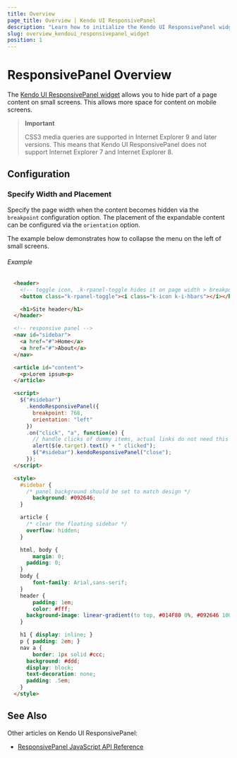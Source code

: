 ```yaml
---
title: Overview
page_title: Overview | Kendo UI ResponsivePanel
description: "Learn how to initialize the Kendo UI ResponsivePanel widget and configure its behaviors."
slug: overview_kendoui_responsivepanel_widget
position: 1
---
```


# ResponsivePanel Overview

The [Kendo UI ResponsivePanel widget](http://demos.telerik.com/kendo-ui/responsive-panel/index) allows you to hide part of a page content on small screens. This allows more space for content on mobile screens.

> **Important**  
>
> CSS3 media queries are supported in Internet Explorer 9 and later versions. This means that Kendo UI ResponsivePanel does not support Internet Explorer 7 and Internet Explorer 8.

## Configuration

### Specify Width and Placement

Specify the page width when the content becomes hidden via the `breakpoint` configuration option. The placement of the expandable content can be configured via the `orientation` option.

The example below demonstrates how to collapse the menu on the left of small screens.

###### Example

```html
  <header>
    <!-- toggle icon, .k-rpanel-toggle hides it on page width > breakpoint -->
    <button class="k-rpanel-toggle"><i class="k-icon k-i-hbars"></i></button>

    <h1>Site header</h1>
  </header>

  <!-- responsive panel -->
  <nav id="sidebar">
    <a href="#">Home</a>
    <a href="#">About</a>
  </nav>

  <article id="content">
    <p>Lorem ipsum<p>
  </article>

  <script>
    $("#sidebar")
      .kendoResponsivePanel({
        breakpoint: 768,
        orientation: "left"
      })
      .on("click", "a", function(e) {
        // handle clicks of dummy items, actual links do not need this
        alert($(e.target).text() + " clicked");
        $("#sidebar").kendoResponsivePanel("close");
      });
  </script>

  <style>
    #sidebar {
      /* panel background should be set to match design */
        background: #092646;
    }

    article {
      /* clear the floating sidebar */
      overflow: hidden;
    }

    html, body {
        margin: 0;
      padding: 0;
    }
    body {
        font-family: Arial,sans-serif;
    }
    header {
        padding: 1em;
        color: #fff;
      background-image: linear-gradient(to top, #014F80 0%, #092646 100%);
    }

    h1 { display: inline; }
    p { padding: 2em; }
    nav a {
        border: 1px solid #ccc;
      background: #ddd;
      display: block;
      text-decoration: none;
      padding: .5em;
    }
  </style>
```

## See Also

Other articles on Kendo UI ResponsivePanel:

* [ResponsivePanel JavaScript API Reference](/api/javascript/ui/responsivepanel)
